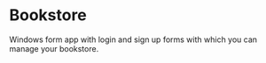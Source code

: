 # Bookstore
Windows form app with login and sign up forms with which you can manage your bookstore.
